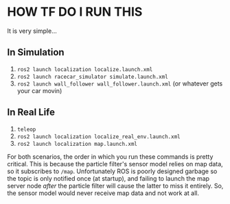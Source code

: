 # HOW TF DO I RUN THIS
It is very simple...

## In Simulation
1. `ros2 launch localization localize.launch.xml`
2. `ros2 launch racecar_simulator simulate.launch.xml`
3. `ros2 launch wall_follower wall_follower.launch.xml` (or whatever gets your car movin)

## In Real Life
1. `teleop`
2. `ros2 launch localization localize_real_env.launch.xml`
3. `ros2 launch localization map.launch.xml`

For both scenarios, the order in which you run these commands is pretty critical. This is because the particle filter's sensor model relies on map data, so it subscribes to `/map`. Unfortunately ROS is poorly designed garbage so the topic is only notified once (at startup), and failing to launch the map server node _after_ the particle filter will cause the latter to miss it entirely. So, the sensor model would never receive map data and not work at all.